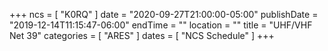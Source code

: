 +++
ncs = [ "K0RQ" ]
date = "2020-09-27T21:00:00-05:00"
publishDate = "2019-12-14T11:15:47-06:00"
endTime = ""
location = ""
title = "UHF/VHF Net 39"
categories = [ "ARES" ]
dates = [ "NCS Schedule" ]
+++
